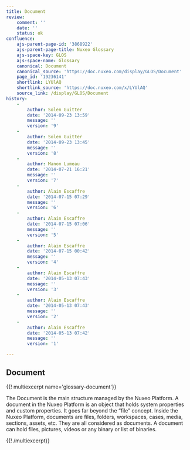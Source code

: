 ```yaml
---
title: Document
review:
    comment: ''
    date: ''
    status: ok
confluence:
    ajs-parent-page-id: '3868922'
    ajs-parent-page-title: Nuxeo Glossary
    ajs-space-key: GLOS
    ajs-space-name: Glossary
    canonical: Document
    canonical_source: 'https://doc.nuxeo.com/display/GLOS/Document'
    page_id: '19236141'
    shortlink: LYUlAQ
    shortlink_source: 'https://doc.nuxeo.com/x/LYUlAQ'
    source_link: /display/GLOS/Document
history:
    - 
        author: Solen Guitter
        date: '2014-09-23 13:59'
        message: ''
        version: '9'
    - 
        author: Solen Guitter
        date: '2014-09-23 13:45'
        message: ''
        version: '8'
    - 
        author: Manon Lumeau
        date: '2014-07-21 16:21'
        message: ''
        version: '7'
    - 
        author: Alain Escaffre
        date: '2014-07-15 07:29'
        message: ''
        version: '6'
    - 
        author: Alain Escaffre
        date: '2014-07-15 07:06'
        message: ''
        version: '5'
    - 
        author: Alain Escaffre
        date: '2014-07-15 00:42'
        message: ''
        version: '4'
    - 
        author: Alain Escaffre
        date: '2014-05-13 07:43'
        message: ''
        version: '3'
    - 
        author: Alain Escaffre
        date: '2014-05-13 07:43'
        message: ''
        version: '2'
    - 
        author: Alain Escaffre
        date: '2014-05-13 07:42'
        message: ''
        version: '1'

---
```

## Document

{{! multiexcerpt name='glossary-document'}}

The Document is the main structure managed by the Nuxeo Platform. A document in the Nuxeo Platform is an object that holds system properties and custom properties. It goes far beyond the &ldquo;file&rdquo; concept. Inside the Nuxeo Platform, documents are files, folders, workspaces, cases, media, sections, assets, etc. They are all considered as documents. A document can hold files, pictures, videos or any binary or list of binaries.

{{! /multiexcerpt}}

&nbsp;

&nbsp;